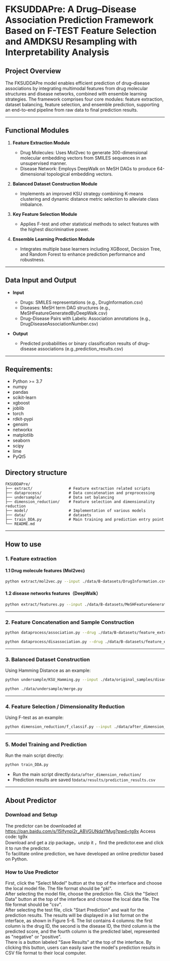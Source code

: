 # FKSUDDAPre: A Drug–Disease Association Prediction Framework Based on F-TEST Feature Selection and AMDKSU Resampling with Interpretability Analysis

## Project Overview
The FKSUDDAPre model enables efficient prediction of drug–disease associations by integrating multimodal features from drug molecular structures and disease networks, combined with ensemble learning strategies. The framework comprises four core modules: feature extraction, dataset balancing, feature selection, and ensemble prediction, supporting an end-to-end pipeline from raw data to final prediction results.

---

## Functional Modules
1. **Feature Extraction Module**  
   - Drug Molecules: Uses Mol2vec to generate 300-dimensional molecular embedding vectors from SMILES sequences in an unsupervised manner.
   - Disease Network: Employs DeepWalk on MeSH DAGs to produce 64-dimensional topological embedding vectors.

2. **Balanced Dataset Construction Module**  
   - Implements an improved KSU strategy combining K-means clustering and dynamic distance metric selection to alleviate class imbalance.

3. **Key Feature Selection Module**  
   - Applies F-test and other statistical methods to select features with the highest discriminative power.

4. **Ensemble Learning Prediction Module**  
   - Integrates multiple base learners including XGBoost, Decision Tree, and Random Forest to enhance prediction performance and robustness.

---

## Data Input and Output
- **Input**  
  - Drugs: SMILES representations (e.g., DrugInformation.csv)
  - Diseases: MeSH term DAG structures (e.g., MeSHFeatureGeneratedByDeepWalk.csv)
  - Drug–Disease Pairs with Labels: Association annotations (e.g., DrugDiseaseAssociationNumber.csv)

- **Output**  
  - Predicted probabilities or binary classification results of drug–disease associations (e.g.,prediction_results.csv)

---

## Requirements:
- Python >= 3.7
- numpy
- pandas
- scikit-learn
- xgboost
- joblib
- torch
- rdkit-pypi
- gensim
- networkx
- matplotlib
- seaborn
- scipy
- lime
- PyQt5


## Directory structure
```
FKSUDDAPre/
├── extract/                # Feature extraction related scripts
├── dataprocess/            # Data concatenation and preprocessing
├── undersample/            # Data set balancing 
├── dimension_reduction/    # Feature selection and dimensionality reduction
├── model/                  # Implementation of various models
├── data/                   # datasets
├── train_DDA.py            # Main training and prediction entry point
└── README.md
```

---

## How to use

### 1. Feature extraction
#### 1.1 Drug molecule features (Mol2vec)
```bash
python extract/mol2vec.py --input ./data/B-datasets/DrugInformation.csv --output ./data/B-datasets/feature_extraction/Drug_mol2vec.csv
```

#### 1.2 disease networks features（DeepWalk）
```bash
python extract/features.py --input ./data/B-datasets/MeSHFeatureGeneratedByDeepWalk.csv --output ./data/B-datasets/feature_extraction/NEWDiseaseFeature.csv
```

---

### 2. Feature Concatenation and Sample Construction
```bash
python dataprocess/association.py --drug ./data/B-datasets/feature_extraction/Drug_mol2vec.csv --disease ./data/B-datasets/feature_extraction/NEWDiseaseFeature.csv --pairs ./data/B-datasets/DrugDiseaseAssociationNumber.csv --output ./data/original_samples/association.csv
```
```bash
python dataprocess/disassociation.py --drug ./data/B-datasets/feature_extraction/Drug_mol2vec.csv --disease ./data/B-datasets/feature_extraction/NEWDiseaseFeature.csv --pairs ./data/B-datasets/DrugDiseasedisAssociationNumber.csv --output ./data/original_samples/disassociation.csv
```
---

### 3. Balanced Dataset Construction
Using Hamming Distance as an example:
```bash
python undersample/KSU_Hamming.py --input ./data/original_samples/disassociation.csv --output ./data/undersample/disAssociaton/diaKSU_Hamming.csv
```
```bash
python ./data/undersample/merge.py 
```
---

### 4. Feature Selection / Dimensionality Reduction
Using F-test as an example:
```bash
python dimension_reduction/f_classif.py --input ./data/after_dimension_reduction/KSU_Hamming.csv --output ./data/after_dimension_reduction/140/f_classif_KSU_Hamming140.csv
```

---
### 5. Model Training and Prediction
Run the main script directly:
```bash
python train_DDA.py
```
- Run the main script directly:`data/after_dimension_reduction/`
- Prediction results are saved to`data/results/prediction_results.csv`

---
## About Predictor

### Download and Setup
The predictor can be downloaded at  https://pan.baidu.com/s/15Ifynpi2r_ABVGUNdaYMug?pwd=tg9x 
Access code: tg9x  
Download and get a zip package，unzip it ，find the predictor.exe and click it to run the predictor.  
To facilitate online prediction, we have developed an online predictor based on Python.

### How to Use Predictor
First, click the "Select Model" button at the top of the interface and choose the local model file. The file format should be "pkl".  
After selecting the model file, choose the prediction file. Click the "Select Data" button at the top of the interface and choose the local data file. The file format should be "csv".  
After selecting the test file, click "Start Prediction" and wait for the prediction results. The results will be displayed in a list format on the interface, as shown in Figure 5-6. The list contains 4 columns: the first column is the drug ID, the second is the disease ID, the third column is the predicted score, and the fourth column is the predicted label, represented as "negative" or "positive".  
There is a button labeled "Save Results" at the top of the interface. By clicking this button, users can easily save the model's prediction results in CSV file format to their local computer.  



